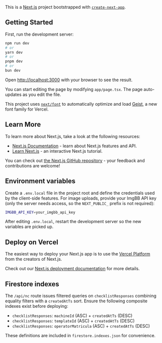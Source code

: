 This is a [Next.js](https://nextjs.org) project bootstrapped with [`create-next-app`](https://nextjs.org/docs/app/api-reference/cli/create-next-app).

## Getting Started

First, run the development server:

```bash
npm run dev
# or
yarn dev
# or
pnpm dev
# or
bun dev
```

Open [http://localhost:3000](http://localhost:3000) with your browser to see the result.

You can start editing the page by modifying `app/page.tsx`. The page auto-updates as you edit the file.

This project uses [`next/font`](https://nextjs.org/docs/app/building-your-application/optimizing/fonts) to automatically optimize and load [Geist](https://vercel.com/font), a new font family for Vercel.

## Learn More

To learn more about Next.js, take a look at the following resources:

- [Next.js Documentation](https://nextjs.org/docs) - learn about Next.js features and API.
- [Learn Next.js](https://nextjs.org/learn) - an interactive Next.js tutorial.

You can check out [the Next.js GitHub repository](https://github.com/vercel/next.js) - your feedback and contributions are welcome!

## Environment variables

Create a `.env.local` file in the project root and define the credentials used by the client-side features. For image uploads, provide your ImgBB API key (only the server needs access, so the `NEXT_PUBLIC_` prefix is not required):

```bash
IMGBB_API_KEY=your_imgbb_api_key
```

After editing `.env.local`, restart the development server so the new variables are picked up.

## Deploy on Vercel

The easiest way to deploy your Next.js app is to use the [Vercel Platform](https://vercel.com/new?utm_medium=default-template&filter=next.js&utm_source=create-next-app&utm_campaign=create-next-app-readme) from the creators of Next.js.

Check out our [Next.js deployment documentation](https://nextjs.org/docs/app/building-your-application/deploying) for more details.

## Firestore indexes

The `/api/nc` route issues filtered queries on `checklistResponses` combining equality filters with a `createdAtTs` sort. Ensure the following composite indexes exist before deploying:

- `checklistResponses`: `machineId` (ASC) + `createdAtTs` (DESC)
- `checklistResponses`: `templateId` (ASC) + `createdAtTs` (DESC)
- `checklistResponses`: `operatorMatricula` (ASC) + `createdAtTs` (DESC)

These definitions are included in `firestore.indexes.json` for convenience.

